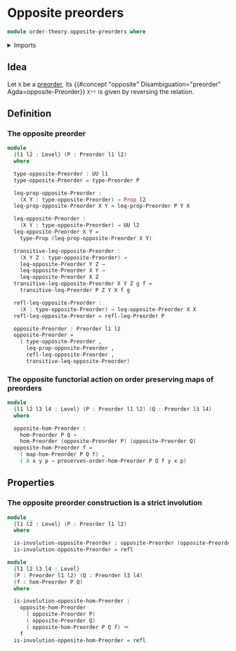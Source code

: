 # Opposite preorders

```agda
module order-theory.opposite-preorders where
```

<details><summary>Imports</summary>

```agda
open import foundation.dependent-pair-types
open import foundation.equivalences
open import foundation.homotopies
open import foundation.identity-types
open import foundation.propositions
open import foundation.sets
open import foundation.universe-levels

open import order-theory.order-preserving-maps-preorders
open import order-theory.preorders
```

</details>

## Idea

Let `X` be a [preorder](order-theory.preorders.md), its
{{#concept "opposite" Disambiguation="preorder" Agda=opposite-Preorder}} `Xᵒᵖ`
is given by reversing the relation.

## Definition

### The opposite preorder

```agda
module _
  {l1 l2 : Level} (P : Preorder l1 l2)
  where

  type-opposite-Preorder : UU l1
  type-opposite-Preorder = type-Preorder P

  leq-prop-opposite-Preorder :
    (X Y : type-opposite-Preorder) → Prop l2
  leq-prop-opposite-Preorder X Y = leq-prop-Preorder P Y X

  leq-opposite-Preorder :
    (X Y : type-opposite-Preorder) → UU l2
  leq-opposite-Preorder X Y =
    type-Prop (leq-prop-opposite-Preorder X Y)

  transitive-leq-opposite-Preorder :
    (X Y Z : type-opposite-Preorder) →
    leq-opposite-Preorder Y Z →
    leq-opposite-Preorder X Y →
    leq-opposite-Preorder X Z
  transitive-leq-opposite-Preorder X Y Z g f =
    transitive-leq-Preorder P Z Y X f g

  refl-leq-opposite-Preorder :
    (X : type-opposite-Preorder) → leq-opposite-Preorder X X
  refl-leq-opposite-Preorder = refl-leq-Preorder P

  opposite-Preorder : Preorder l1 l2
  opposite-Preorder =
    ( type-opposite-Preorder ,
      leq-prop-opposite-Preorder ,
      refl-leq-opposite-Preorder ,
      transitive-leq-opposite-Preorder)
```

### The opposite functorial action on order preserving maps of preorders

```agda
module _
  {l1 l2 l3 l4 : Level} (P : Preorder l1 l2) (Q : Preorder l3 l4)
  where

  opposite-hom-Preorder :
    hom-Preorder P Q →
    hom-Preorder (opposite-Preorder P) (opposite-Preorder Q)
  opposite-hom-Preorder f =
    ( map-hom-Preorder P Q f) ,
    ( λ x y p → preserves-order-hom-Preorder P Q f y x p)
```

## Properties

### The opposite preorder construction is a strict involution

```agda
module _
  {l1 l2 : Level} (P : Preorder l1 l2)
  where

  is-involution-opposite-Preorder : opposite-Preorder (opposite-Preorder P) ＝ P
  is-involution-opposite-Preorder = refl

module _
  {l1 l2 l3 l4 : Level}
  (P : Preorder l1 l2) (Q : Preorder l3 l4)
  (f : hom-Preorder P Q)
  where

  is-involution-opposite-hom-Preorder :
    opposite-hom-Preorder
      ( opposite-Preorder P)
      ( opposite-Preorder Q)
      ( opposite-hom-Preorder P Q f) ＝
    f
  is-involution-opposite-hom-Preorder = refl
```
